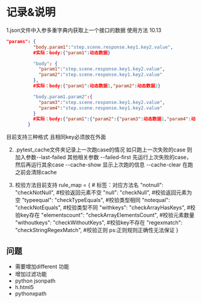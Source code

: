 # 记录&说明
1.json文件中入参多重字典内获取上一个接口的数据 使用方法  10.13
```json
"params": {
          "body.param1":"step.scene.response.key1.key2.value",
          #实际：body:{"param1":动态数据}

          "body": {
            "param1":"step.scene.response.key1.key2.value",
            "param2":"step.scene.response.key1.key2.value"
          },
          #实际：body:{"param1":动态数据1,"param2":动态数据2}

          "body.param1.param2":{
            "param3":"step.scene.response.key1.key2.value",
            "param4":"step.scene.response.key1.key2.value"
          }
          #实际：body:{"param1":{"param2":{"param3":动态数据1,"param4":动态数据2}}}
        }
```

目前支持三种格式 且相同key必须放在外面

2. .pytest_cache文件夹记录上一次跑case的情况
    如只跑上一次失败的case 则加入参数--last-failed
    其他相关参数
        --failed-first 先运行上次失败的case，然后再运行其余case
        --cache-show 显示上次跑的信息
        --cache-clear 在跑之前会清除cache

3. 校验方法目前支持
    rule_map = {
        # 标签：对应方法名
        "notnull": "checkNotNull",  #校验返回元素不空
        "null": "checkNull",     #校验返回元素为空
        "typeequal": "checkTypeEquals",  #校验类型相同
        "notequal": "checkNotEquals",   #校验类型不同
        "withkeys": "checkArrayHasKeys",  #校验key存在
        "elementscount": "checkArrayElementsCount",  #校验元素数量
        "withoutkeys": "checkWithoutKeys",   #校验key不存在
        "regexmatch": "checkStringRegexMatch",  #校验正则 ps:正则规则正确性无法保证
    }
## 问题
- 需要增加different 功能
- 增加过滤功能
- python jsonpath
- h.html5
- pythonxpath
